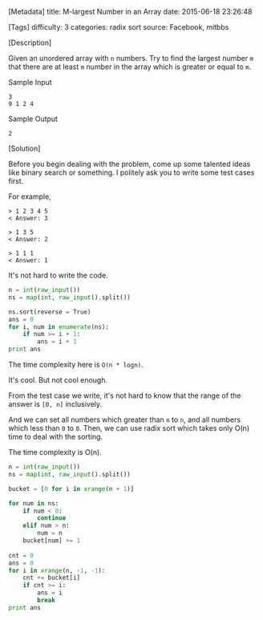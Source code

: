 [Metadata]
title: M-largest Number in an Array
date: 2015-06-18 23:26:48 

[Tags]
difficulty: 3
categories: radix sort
source: Facebook, mitbbs

[Description]

Given an unordered array with `n` numbers. Try to find the largest number `m` that there are at least `m` number in the array which is greater or equal to `m`.

Sample Input   

```
3   
9 1 2 4
```

Sample Output

```
2
```

[Solution]

Before you begin dealing with the problem, come up some talented ideas like binary search or something. I politely ask you to write some test cases first.

For example, 

```
> 1 2 3 4 5   
< Answer: 3

> 1 3 5   
< Answer: 2

> 1 1 1
< Answer: 1
```

It's not hard to write the code.

```python
n = int(raw_input())
ns = map(int, raw_input().split())

ns.sort(reverse = True)
ans = 0
for i, num in enumerate(ns):
    if num >= i + 1:
        ans = i + 1
print ans
```

The time complexity here is `O(n * logn)`.

It's cool. But not cool enough.

From the test case we write, it's not hard to know that the range of the answer is `[0, n]` inclusively.

And we can set all numbers which greater than `n` to `n`, and all numbers which less than `0` to `0`. Then, we can use radix sort which takes only O(n) time to deal with the sorting.

The time complexity is O(n).

```python
n = int(raw_input())
ns = map(int, raw_input().split())

bucket = [0 for i in xrange(n + 1)]

for num in ns:
    if num < 0:
        continue
    elif num > n:
        num = n
    bucket[num] += 1
    
cnt = 0
ans = 0
for i in xrange(n, -1, -1):
    cnt += bucket[i]
    if cnt >= i:
        ans = i
        break
print ans
```
